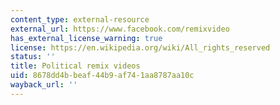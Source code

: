 ```yaml
---
content_type: external-resource
external_url: https://www.facebook.com/remixvideo
has_external_license_warning: true
license: https://en.wikipedia.org/wiki/All_rights_reserved
status: ''
title: Political remix videos
uid: 8678dd4b-beaf-44b9-af74-1aa8787aa10c
wayback_url: ''
---
```

